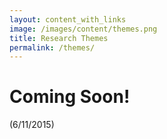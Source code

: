 ```yaml
---
layout: content_with_links
image: /images/content/themes.png
title: Research Themes
permalink: /themes/
---
```


Coming Soon!
============

(6/11/2015)
